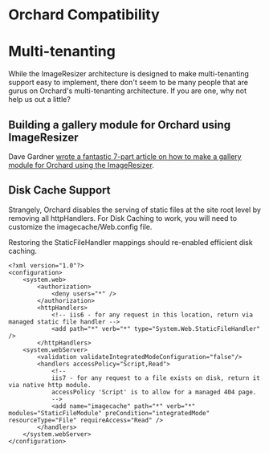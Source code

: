 # Orchard Compatibility

# Multi-tenanting

While the ImageResizer architecture is designed to make multi-tenanting support easy to implement, there don't seem to be many people that are gurus on Orchard's multi-tenanting architecture. If you are one, why not help us out a little? 

## Building a gallery module for Orchard using ImageResizer

Dave Gardner [wrote a fantastic 7-part article on how to make a gallery module for Orchard using the ImageResizer](http://bigsitesdoneright.com/big-blog/orchard-cascade-gallery-tutorial-series).

## Disk Cache Support

Strangely, Orchard disables the serving of static files at the site root level by removing all httpHandlers. For Disk Caching to work, you will need to customize the imagecache/Web.config file. 

Restoring the StaticFileHandler mappings should re-enabled efficient disk caching. 

	<?xml version="1.0"?>
	<configuration>
		<system.web>
			<authorization>
				<deny users="*" />
			</authorization>
			<httpHandlers>
				<!-- iis6 - for any request in this location, return via managed static file handler -->
				<add path="*" verb="*" type="System.Web.StaticFileHandler" />
			</httpHandlers>
		<system.webServer>
			<validation validateIntegratedModeConfiguration="false"/>
			<handlers accessPolicy="Script,Read">
				<!--
				iis7 - for any request to a file exists on disk, return it via native http module.
				accessPolicy 'Script' is to allow for a managed 404 page.
				-->
				<add name="imagecache" path="*" verb="*" modules="StaticFileModule" preCondition="integratedMode" resourceType="File" requireAccess="Read" />
			</handlers>
		</system.webServer>
	</configuration>